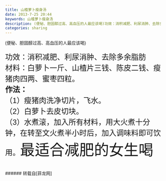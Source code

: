 ```yaml
---
title: 山楂萝卜瘦身汤
date: 2013-7-25 20:44
keywords: 山楂萝卜瘦身汤
description: (便秘、胆固醇过高、高血压的人最应该喝)功效：消积减肥、利尿消肿、去除多余脂肪材料：白萝卜一斤、山楂片三钱、陈皮二钱、瘦猪肉四两、蜜枣四粒。作法：（1）瘦猪肉洗净切片，飞水。（2）白萝卜去皮切块。（3）水煮滚，加入所有材料，用大火煮十分钟，在转至文火煮半小时后，加入调味料即可饮用。最适合减肥的女生喝
categories: sharing
---
```

<td class="t_f" id="postmessage_27260">

<div align="left"><font face="Arial, Helvetica, sans-serif">(便秘、胆固醇过高、高血压的人最应该喝)</font></div><br/>
<div align="left"><font face="Arial, Helvetica, sans-serif"><font size="5">功效：消积减肥、利尿消肿、去除多余脂肪</font></font></div><div align="left"><font face="Arial, Helvetica, sans-serif"><font size="5">材料：白萝卜一斤、山楂片三钱、陈皮二钱、瘦猪肉四两、蜜枣四粒。</font></font></div><div align="left"><font face="Arial, Helvetica, sans-serif"><strong><font size="5">作法：</font></strong></font></div><div align="left"><font face="Arial, Helvetica, sans-serif"><font size="5">（1）瘦猪肉洗净切片，飞水。</font></font></div><div align="left"><font face="Arial, Helvetica, sans-serif"><font size="5">（2）白萝卜去皮切块。</font></font></div><div align="left"><font size="5"><font face="Arial, Helvetica, sans-serif">（3）水煮滚，加入所有材料，用大火煮十分钟，在转至文火煮半小时后，加入调味料即可饮用。</font></font><font face="Arial, Helvetica, sans-serif"><font size="7">最适合减肥的女生喝</font></font></div><br/>
<br/>
</td>
###### 转载自[菲龙网]